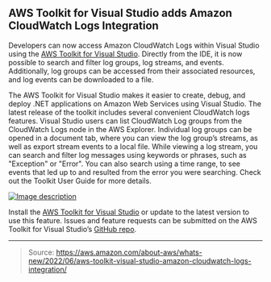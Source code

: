 ## AWS Toolkit for Visual Studio adds Amazon CloudWatch Logs Integration

Developers can now access Amazon CloudWatch Logs within Visual Studio using the [AWS Toolkit for Visual Studio](https://aws.amazon.com/visualstudio/). Directly from the IDE, it is now possible to search and filter log groups, log streams, and events. Additionally, log groups can be accessed from their associated resources, and log events can be downloaded to a file.

The AWS Toolkit for Visual Studio makes it easier to create, debug, and deploy .NET applications on Amazon Web Services using Visual Studio. The latest release of the toolkit includes several convenient CloudWatch logs features. Visual Studio users can list CloudWatch Log groups from the CloudWatch Logs node in the AWS Explorer. Individual log groups can be opened in a document tab, where you can view the log group’s streams, as well as export stream events to a local file. While viewing a log stream, you can search and filter log messages using keywords or phrases, such as "Exception" or "Error". You can also search using a time range, to see events that led up to and resulted from the error you were searching. Check out the Toolkit User Guide for more details.

[![Image description](https://dev-to-uploads.s3.amazonaws.com/uploads/articles/r71m2wk06x3ib803b96l.png)](https://serverspace.io/ref/466650)

Install the [AWS Toolkit for Visual Studio](https://aws.amazon.com/visualstudio/) or update to the latest version to use this feature. Issues and feature requests can be submitted on the AWS Toolkit for Visual Studio’s [GitHub repo](https://github.com/aws/aws-toolkit-visual-studio).

---

> Source: https://aws.amazon.com/about-aws/whats-new/2022/06/aws-toolkit-visual-studio-amazon-cloudwatch-logs-integration/